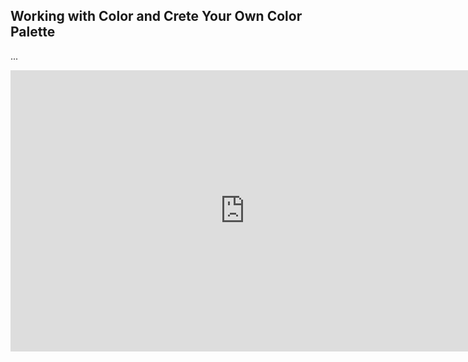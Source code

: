 ## Working with Color and Crete Your Own Color Palette

...

<iframe src="https://docs.google.com/presentation/d/e/2PACX-1vQ1FtNq0GBtNZaR5e1VPuRQ3ET_zWOwU9puUfandoV-qp4lJ01MIBnc9JdgKrEpZ5tPsxdhy7T5plii/embed?start=false&loop=false&delayms=3000" frameborder="0" width="750" height="450" allowfullscreen="true" mozallowfullscreen="true" webkitallowfullscreen="true"></iframe>
